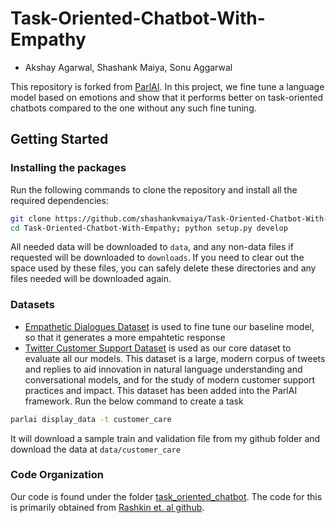 
# Task-Oriented-Chatbot-With-Empathy

- Akshay Agarwal, Shashank Maiya, Sonu Aggarwal


This repository is forked from [ParlAI](https://github.com/facebookresearch/ParlAI). In this project, we fine tune a language model based on emotions and show that it performs better on task-oriented chatbots compared to the one without any such fine tuning.

## Getting Started

### Installing the packages
Run the following commands to clone the repository and install all the required dependencies:

```bash
git clone https://github.com/shashankvmaiya/Task-Oriented-Chatbot-With-Empathy.git
cd Task-Oriented-Chatbot-With-Empathy; python setup.py develop
```

All needed data will be downloaded to `data`, and any non-data files if requested will be downloaded to `downloads`. If you need to clear out the space used by these files, you can safely delete these directories and any files needed will be downloaded again.

### Datasets

- [Empathetic Dialogues Dataset](https://github.com/facebookresearch/EmpatheticDialogues) is used to fine tune our baseline model, so that it generates a more empahtetic response
- [Twitter Customer Support Dataset](https://www.kaggle.com/thoughtvector/customer-support-on-twitter?select=sample.csv) is used as our core dataset to evaluate all our models. This dataset is a large, modern corpus of tweets and replies to aid innovation in natural language understanding and conversational models, and for the study of modern customer support practices and impact. This dataset has been added into the ParlAI framework. Run the below command to create a task
```bash
parlai display_data -t customer_care
```
It will download a sample train and validation file from my github folder and download the data at `data/customer_care`


### Code Organization
Our code is found under the folder [task_oriented_chatbot](https://github.com/shashankvmaiya/Task-Oriented-Chatbot-With-Empathy/tree/master/task_oriented_chatbot). The code for this is primarily obtained from [Rashkin et. al github](https://github.com/facebookresearch/EmpatheticDialogues). 


